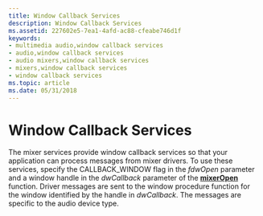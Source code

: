 ```yaml
---
title: Window Callback Services
description: Window Callback Services
ms.assetid: 227602e5-7ea1-4afd-ac88-cfeabe746d1f
keywords:
- multimedia audio,window callback services
- audio,window callback services
- audio mixers,window callback services
- mixers,window callback services
- window callback services
ms.topic: article
ms.date: 05/31/2018
---
```


# Window Callback Services

The mixer services provide window callback services so that your application can process messages from mixer drivers. To use these services, specify the CALLBACK\_WINDOW flag in the *fdwOpen* parameter and a window handle in the *dwCallback* parameter of the [**mixerOpen**](/windows/win32/api/mmeapi/nf-mmeapi-mixeropen) function. Driver messages are sent to the window procedure function for the window identified by the handle in *dwCallback*. The messages are specific to the audio device type.

 

 